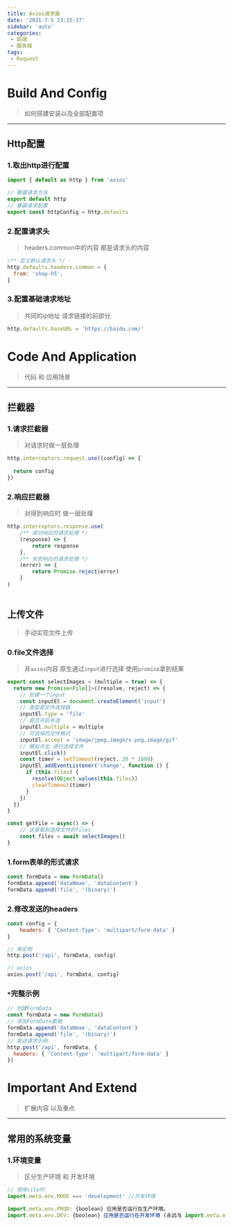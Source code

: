 ```yaml
---
title: Axios请求器
date: '2021-7-5 23:15:37'
sidebar: 'auto'
categories:
 - 前端
 - 服务端
tags:
 - Request
---
```



# Build And Config

> 如何搭建安装以及全部配置项

---

## Http配置

### 1.取出http进行配置

```js
import { default as http } from 'axios'

// 暴露请求方法
export default http
// 暴露请求配置
export const httpConfig = http.defaults
```

### 2.配置请求头

> headers.common中的内容 都是请求头的内容

```js
/** 定义默认请求头 */
http.defaults.headers.common = {
  from: 'shop-h5',
}
```

### 3.配置基础请求地址

> 共同的ip地址 请求链接的前部分

```js
http.defaults.baseURL = 'https://baidu.com/'
```






# Code And Application

> 代码 和 应用场景

---

## 拦截器

### 1.请求拦截器

> 对请求时做一层处理

```js
http.interceptors.request.use((config) => {
    
  return config
})
```

### 2.响应拦截器

> 对得到响应时 做一层处理

```js
http.interceptors.response.use(
    /** 成功响应的请求处理 */
    (response) => {
        return response
    },
    /** 失败响应的请求处理 */
    (error) => {
        return Promise.reject(error)
    }
)
    
```

## 上传文件

> 手动实现文件上传

### 0.file文件选择

> 非`axios`内容 原生通过`input`进行选择 使用`promise`拿到结果

```js
export const selectImages = (multiple = true) => {
  return new Promise<File[]>((resolve, reject) => {
    // 创建一个input
    const inputEl = document.createElement('input')
    // 类型是文件选择器
    inputEl.type = 'file'
    // 是否开启多选
    inputEl.multiple = multiple
    // 可选择的文件格式
    inputEl.accept = 'image/jpeg,image/x-png,image/gif'
    // 模拟点击 进行选择文件
    inputEl.click()
    const timer = setTimeout(reject, 20 * 1000)
    inputEl.addEventListener('change', function () {
      if (this.files) {
        resolve(Object.values(this.files))
        clearTimeout(timer)
      }
    })
  })
}

const getFile = async() => {
    // 这里取到选择文件的files
    const files = await selectImages()
}
```

### 1.form表单的形式请求

```js
const formData = new FormData()
formData.append('dataNmae', 'dataContent')
formData.append('file', '(binary)')
```

### 2.修改发送的headers

```js
const config = {
    headers: { 'Content-Type': 'multipart/form-data' }
}

// 单实例
http.post('/api', formData, config)

// axios
axios.post('/api', formData, config)
```

### `*`完整示例

```js
// 创建FormData
const formData = new FormData()
// 添加FormData数据
formData.append('dataNmae', 'dataContent')
formData.append('file', '(binary)')
// 发送请求示例
http.post('/api', formData, {
  headers: { 'Content-Type': 'multipart/form-data' }
})
```

# Important And Extend

> 扩展内容 以及重点

---

## 常用的系统变量

### 1.环境变量

> 区分生产环境 和   开发环境 

```js
// 使用vite时
import.meta.env.MODE === 'development' //开发环境 

import.meta.env.PROD: {boolean} 应用是否运行在生产环境。
import.meta.env.DEV: {boolean} 应用是否运行在开发环境 (永远与 import.meta.env.PROD相反)。
```

